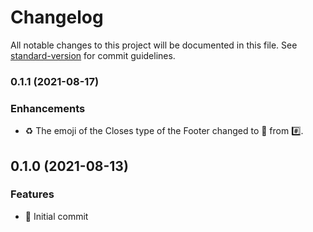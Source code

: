 # Changelog

All notable changes to this project will be documented in this file. See [standard-version](https://github.com/conventional-changelog/standard-version) for commit guidelines.

### 0.1.1 (2021-08-17)


### Enhancements

* ♻️ The emoji of the Closes type of the Footer changed to 🔗 from #️⃣.

## 0.1.0 (2021-08-13)


### Features

* 🎉 Initial commit
